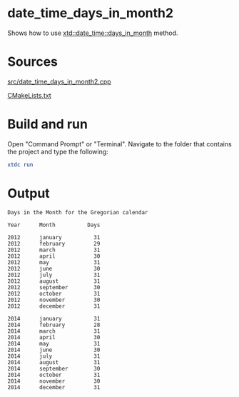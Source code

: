 # date_time_days_in_month2

Shows how to use [xtd::date_time::days_in_month](https://gammasoft71.github.io/xtd/reference_guides/latest/classxtd_1_1date__time.html#acf06b7e2c3c396c332d86e03c87f1d23) method.

# Sources

[src/date_time_days_in_month2.cpp](src/date_time_days_in_month2.cpp)

[CMakeLists.txt](CMakeLists.txt)

# Build and run

Open "Command Prompt" or "Terminal". Navigate to the folder that contains the project and type the following:

```cmake
xtdc run
```

# Output

```
Days in the Month for the Gregorian calendar

Year      Month          Days

2012      january          31
2012      february         29
2012      march            31
2012      april            30
2012      may              31
2012      june             30
2012      july             31
2012      august           31
2012      september        30
2012      october          31
2012      november         30
2012      december         31

2014      january          31
2014      february         28
2014      march            31
2014      april            30
2014      may              31
2014      june             30
2014      july             31
2014      august           31
2014      september        30
2014      october          31
2014      november         30
2014      december         31
```
